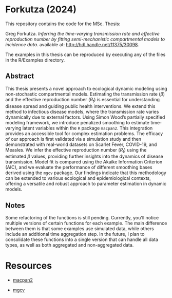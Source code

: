 
# Forkutza (2024)

This repository contains the code for the MSc. Thesis:

Greg Forkutza. *Inferring the time-varying transmission rate and
effective reproduction number by fitting semi-mechanistic compartmental
models to incidence data*. available at: http://hdl.handle.net/11375/30098. 

The examples in this thesis can be reproduced by executing any of the
files in the R/Examples directory.

## Abstract

This thesis presents a novel approach to ecological dynamic modeling
using non-stochastic compartmental models. Estimating the transmission
rate ($\beta$) and the effective reproduction number ($R_t$) is
essential for understanding disease spread and guiding public health
interventions. We extend this method to infectious disease models, where
the transmission rate varies dynamically due to external factors. Using
Simon Wood’s partially specified modeling framework, we introduce
penalized smoothing to estimate time-varying latent variables within the
`R` package `macpan2`. This integration provides an accessible tool for
complex estimation problems. The efficacy of our approach is first
validated via a simulation study and then demonstrated with real-world
datasets on Scarlet Fever, COVID-19, and Measles. We infer the effective
reproduction number ($R_t$) using the estimated $\beta$ values,
providing further insights into the dynamics of disease transmission.
Model fit is compared using the Akaike Information Criterion (AIC), and
we evaluate the performance of different smoothing bases derived using
the `mgcv` package. Our findings indicate that this methodology can be
extended to various ecological and epidemiological contexts, offering a
versatile and robust approach to parameter estimation in dynamic models.

## Notes

Some refactoring of the functions is still pending. Currently, you'll notice multiple versions of certain functions for each example. The main difference between them is that some examples use simulated data, while others include an additional time aggregation step. In the future, I plan to consolidate these functions into a single version that can handle all data types, as well as both aggregated and non-aggregated data.

# Resources

- [macpan2](https://github.com/canmod/macpan2)

- [mgcv](https://cran.r-project.org/web/packages/mgcv/index.html)
